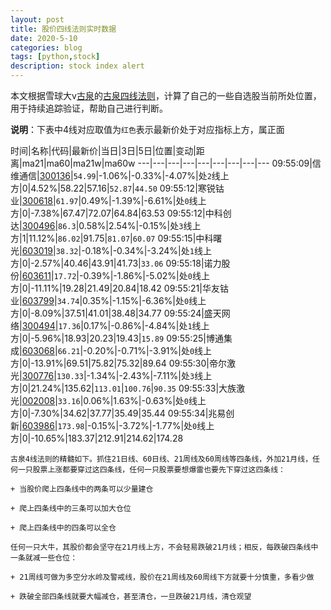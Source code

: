 ```yaml
---
layout: post
title: 股价四线法则实时数据
date: 2020-5-10
categories: blog
tags: [python,stock]
description: stock index alert
---
```



本文根据雪球大v[古泉](https://xueqiu.com/u/7148646888)的[古泉四线法则](https://xueqiu.com/7148646888/130498192)，计算了自己的一些自选股当前所处位置，用于持续追踪验证，帮助自己进行判断。

**说明**：下表中4线对应取值为`红色`表示最新价处于对应指标上方，属正面

时间|名称|代码|最新价|当日|3日|5日|位置|变动|距离|ma21|ma60|ma21w|ma60w
---|---|---|---|---|---|---|---|---
09:55:09|信维通信|[300136](https://xueqiu.com/S/SZ300136)|`54.99`|-1.06%|-0.33%|-4.07%|处`2`线上方|0|4.52%|58.22|57.16|`52.87`|`44.50`
09:55:12|寒锐钴业|[300618](https://xueqiu.com/S/SZ300618)|`61.97`|0.49%|-1.39%|-6.61%|处`0`线上方|0|-7.38%|67.47|72.07|64.84|63.53
09:55:12|中科创达|[300496](https://xueqiu.com/S/SZ300496)|`86.3`|0.58%|2.54%|-0.15%|处`3`线上方|1|11.12%|`86.02`|91.75|`81.07`|`60.07`
09:55:15|中科曙光|[603019](https://xueqiu.com/S/SH603019)|`38.32`|-0.18%|-0.34%|-3.24%|处`1`线上方|0|-2.57%|40.46|43.91|41.73|`33.06`
09:55:18|诺力股份|[603611](https://xueqiu.com/S/SH603611)|`17.72`|-0.39%|-1.86%|-5.02%|处`0`线上方|0|-11.11%|19.28|21.49|20.84|18.42
09:55:21|华友钴业|[603799](https://xueqiu.com/S/SH603799)|`34.74`|0.35%|-1.15%|-6.36%|处`0`线上方|0|-8.09%|37.51|41.01|38.48|34.77
09:55:24|盛天网络|[300494](https://xueqiu.com/S/SZ300494)|`17.36`|0.17%|-0.86%|-4.84%|处`1`线上方|0|-5.96%|18.93|20.23|19.43|`15.89`
09:55:25|博通集成|[603068](https://xueqiu.com/S/SH603068)|`66.21`|-0.20%|-0.71%|-3.91%|处`0`线上方|0|-13.91%|69.51|75.82|75.32|89.64
09:55:30|帝尔激光|[300776](https://xueqiu.com/S/SZ300776)|`130.33`|-1.34%|-2.43%|-7.11%|处`3`线上方|0|21.24%|135.62|`113.01`|`100.76`|`90.35`
09:55:33|大族激光|[002008](https://xueqiu.com/S/SZ002008)|`33.16`|0.06%|1.63%|-0.63%|处`0`线上方|0|-7.30%|34.62|37.77|35.49|35.44
09:55:34|兆易创新|[603986](https://xueqiu.com/S/SH603986)|`173.98`|-0.15%|-3.72%|-1.77%|处`0`线上方|0|-10.65%|183.37|212.91|214.62|174.28

```
古泉4线法则的精髓如下。抓住21日线、60日线、21周线及60周线等四条线，外加21月线，任何一只股票上涨都要穿过这四条线，任何一只股票要想爆雷也要先下穿过这四条线：

+ 当股价爬上四条线中的两条可以少量建仓

+ 爬上四条线中的三条可以加大仓位

+ 爬上四条线中的四条可以全仓

任何一只大牛，其股价都会坚守在21月线上方，不会轻易跌破21月线；相反，每跌破四条线中一条就减一些仓位：

+ 21周线可做为多空分水岭及警戒线，股价在21周线及60周线下方就要十分慎重，多看少做

+ 跌破全部四条线就要大幅减仓，甚至清仓，一旦跌破21月线，清仓观望
```